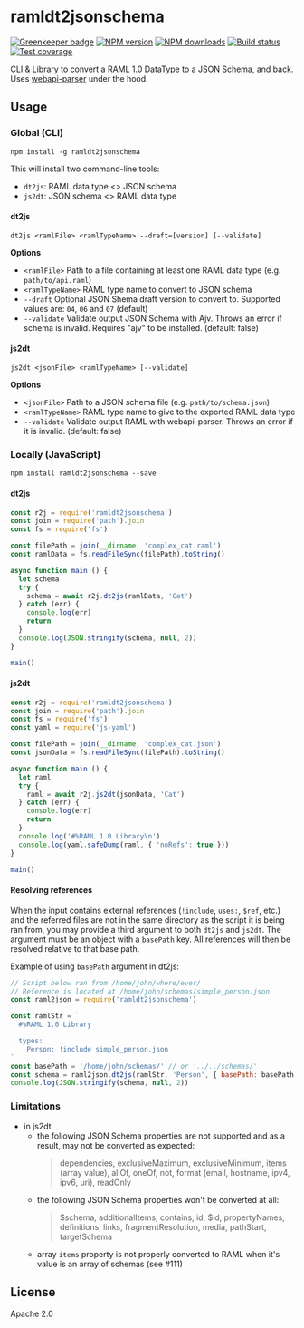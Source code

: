 # ramldt2jsonschema

[![Greenkeeper badge](https://badges.greenkeeper.io/raml-org/ramldt2jsonschema.svg)](https://greenkeeper.io/)
[![NPM version][npm-image]][npm-url]
[![NPM downloads][downloads-image]][downloads-url]
[![Build status][travis-image]][travis-url]
[![Test coverage][coveralls-image]][coveralls-url]

CLI & Library to convert a RAML 1.0 DataType to a JSON Schema, and back. Uses [webapi-parser](https://github.com/raml-org/webapi-parser) under the hood.

## Usage

### Global (CLI)

```
npm install -g ramldt2jsonschema
```

This will install two command-line tools:
- `dt2js`: RAML data type <> JSON schema
- `js2dt`: JSON schema <> RAML data type

#### dt2js

```
dt2js <ramlFile> <ramlTypeName> --draft=[version] [--validate]
```

**Options**

* `<ramlFile>` Path to a file containing at least one RAML data type (e.g. `path/to/api.raml`)
* `<ramlTypeName>` RAML type name to convert to JSON schema
* `--draft` Optional JSON Shema draft version to convert to. Supported values are: `04`, `06` and `07` (default)
* `--validate` Validate output JSON Schema with Ajv. Throws an error if schema is invalid. Requires "ajv" to be installed. (default: false)

#### js2dt

```
js2dt <jsonFile> <ramlTypeName> [--validate]
```

**Options**

* `<jsonFile>` Path to a JSON schema file (e.g. `path/to/schema.json`)
* `<ramlTypeName>` RAML type name to give to the exported RAML data type
* `--validate` Validate output RAML with webapi-parser. Throws an error if it is invalid. (default: false)

### Locally (JavaScript)

```
npm install ramldt2jsonschema --save
```

#### dt2js

```js
const r2j = require('ramldt2jsonschema')
const join = require('path').join
const fs = require('fs')

const filePath = join(__dirname, 'complex_cat.raml')
const ramlData = fs.readFileSync(filePath).toString()

async function main () {
  let schema
  try {
    schema = await r2j.dt2js(ramlData, 'Cat')
  } catch (err) {
    console.log(err)
    return
  }
  console.log(JSON.stringify(schema, null, 2))
}

main()
```

#### js2dt

```js
const r2j = require('ramldt2jsonschema')
const join = require('path').join
const fs = require('fs')
const yaml = require('js-yaml')

const filePath = join(__dirname, 'complex_cat.json')
const jsonData = fs.readFileSync(filePath).toString()

async function main () {
  let raml
  try {
    raml = await r2j.js2dt(jsonData, 'Cat')
  } catch (err) {
    console.log(err)
    return
  }
  console.log('#%RAML 1.0 Library\n')
  console.log(yaml.safeDump(raml, { 'noRefs': true }))
}

main()
```

#### Resolving references

When the input contains external references (`!include`, `uses:`, `$ref`, etc.) and the referred files are not in the same directory as the script it is being ran from, you may provide a third argument to both `dt2js` and `js2dt`. The argument must be an object with a `basePath` key. All references will then be resolved relative to that base path.

Example of using `basePath` argument in dt2js:
```js
// Script below ran from /home/john/where/ever/
// Reference is located at /home/john/schemas/simple_person.json
const raml2json = require('ramldt2jsonschema')

const ramlStr = `
  #%RAML 1.0 Library

  types:
    Person: !include simple_person.json
`
const basePath = '/home/john/schemas/' // or '../../schemas/'
const schema = raml2json.dt2js(ramlStr, 'Person', { basePath: basePath })
console.log(JSON.stringify(schema, null, 2))
```

### Limitations

- in js2dt
  - the following JSON Schema properties are not supported and as a result, may not be converted as expected:
    > dependencies, exclusiveMaximum, exclusiveMinimum, items (array value), allOf, oneOf, not, format (email, hostname, ipv4, ipv6, uri), readOnly
  - the following JSON Schema properties won't be converted at all:
    > $schema, additionalItems, contains, id, $id, propertyNames, definitions, links, fragmentResolution, media, pathStart, targetSchema
  - array `items` property is not properly converted to RAML when it's value is an array of schemas (see #111)


## License

Apache 2.0

[npm-image]: https://img.shields.io/npm/v/ramldt2jsonschema.svg?style=flat
[npm-url]: https://npmjs.org/package/ramldt2jsonschema
[downloads-image]: https://img.shields.io/npm/dm/ramldt2jsonschema.svg?style=flat
[downloads-url]: https://npmjs.org/package/ramldt2jsonschema
[travis-image]: https://img.shields.io/travis/raml-org/ramldt2jsonschema.svg?style=flat
[travis-url]: https://travis-ci.org/raml-org/ramldt2jsonschema
[coveralls-image]: https://img.shields.io/coveralls/raml-org/ramldt2jsonschema.svg?style=flat
[coveralls-url]: https://coveralls.io/r/raml-org/ramldt2jsonschema?branch=master
